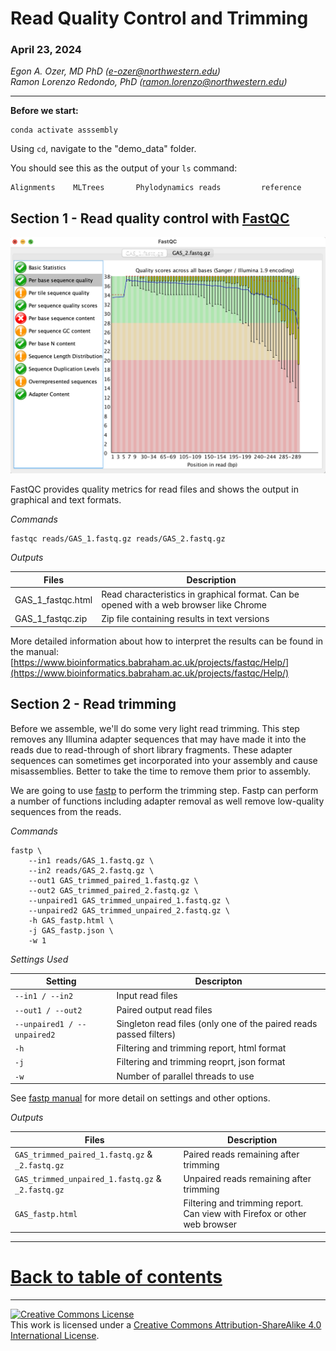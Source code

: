 # Read Quality Control and Trimming

### April 23, 2024

*Egon A. Ozer, MD PhD (<e-ozer@northwestern.edu>)*  
*Ramon Lorenzo Redondo, PhD (<ramon.lorenzo@northwestern.edu>)* 

----

**Before we start:**

```Shell
conda activate asssembly
```

Using `cd`, navigate to the "demo_data" folder. 

You should see this as the output of your `ls` command:

```
Alignments    MLTrees       Phylodynamics reads         reference
```


## Section 1 - Read quality control with [FastQC](https://www.bioinformatics.babraham.ac.uk/projects/fastqc/)

<img src="../images/fastqc_example.png" width=600/>

FastQC provides quality metrics for read files and shows the output in graphical and text formats. 

_Commands_

```Shell
fastqc reads/GAS_1.fastq.gz reads/GAS_2.fastq.gz
```

_Outputs_

Files | Description
--- | ---
GAS_1_fastqc.html | Read characteristics in graphical format. Can be opened with a web browser like Chrome
GAS_1_fastqc.zip | Zip file containing results in text versions


More detailed information about how to interpret the results can be found in the manual: [https://www.bioinformatics.babraham.ac.uk/projects/fastqc/Help/](https://www.bioinformatics.babraham.ac.uk/projects/fastqc/Help/)

## Section 2 - Read trimming

Before we assemble, we'll do some very light read trimming. This step removes any Illumina adapter sequences that may have made it into the reads due to read-through of short library fragments. These adapter sequences can sometimes get incorporated into your assembly and cause misassemblies. Better to take the time to remove them prior to assembly. 

We are going to use [fastp](https://github.com/OpenGene/fastp) to perform the trimming step. Fastp can perform a number of functions including adapter removal as well remove low-quality sequences from the reads. 

_Commands_ 

```Shell
fastp \
    --in1 reads/GAS_1.fastq.gz \
    --in2 reads/GAS_2.fastq.gz \
    --out1 GAS_trimmed_paired_1.fastq.gz \
    --out2 GAS_trimmed_paired_2.fastq.gz \
    --unpaired1 GAS_trimmed_unpaired_1.fastq.gz \
    --unpaired2 GAS_trimmed_unpaired_2.fastq.gz \
    -h GAS_fastp.html \
    -j GAS_fastp.json \
    -w 1
```    
_Settings Used_

Setting | Descripton
--- | ---
`--in1 / --in2` | Input read files
`--out1 / --out2` |  Paired output read files
`--unpaired1 / --unpaired2` | Singleton read files (only one of the paired reads passed filters)  
`-h` | Filtering and trimming report, html format
`-j` | Filtering and trimming reoprt, json format
`-w` | Number of parallel threads to use
   

See [fastp manual](https://github.com/OpenGene/fastp/blob/master/README.md) for more detail on settings and other options.

_Outputs_

Files | Description
--- | ---
`GAS_trimmed_paired_1.fastq.gz` & `_2.fastq.gz` | Paired reads remaining after trimming
`GAS_trimmed_unpaired_1.fastq.gz` & `_2.fastq.gz` | Unpaired reads remaining after trimming 
`GAS_fastp.html` | Filtering and trimming report. Can view with Firefox or other web browser


---

# [Back to table of contents](../README.md)


---
<a rel="license" href="http://creativecommons.org/licenses/by-sa/4.0/"><img alt="Creative Commons License" style="border-width:0" src="https://i.creativecommons.org/l/by-sa/4.0/88x31.png" /></a><br />This work is licensed under a <a rel="license" href="http://creativecommons.org/licenses/by-sa/4.0/">Creative Commons Attribution-ShareAlike 4.0 International License</a>.